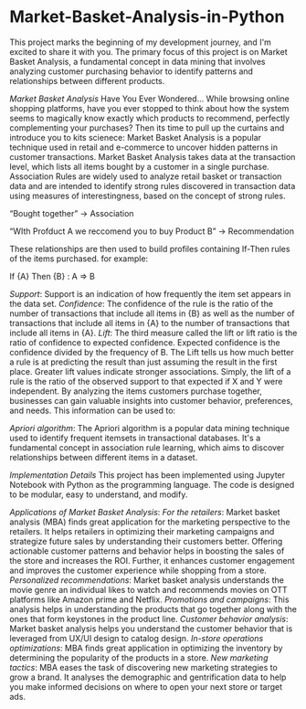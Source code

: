 # Market-Basket-Analysis-in-Python
This project marks the beginning of my development journey, and I'm excited to share it with you. The primary focus of this project is on Market Basket Analysis, a fundamental concept in data mining that involves analyzing customer purchasing behavior to identify patterns and relationships between different products.

_*Market Basket Analysis*_
Have You Ever Wondered...
While browsing online shopping platforms, have you ever stopped to think about how the system seems to magically know exactly which products to recommend, perfectly complementing your purchases? Then its time to pull up the curtains and introduce you to kits scienece:
Market Basket Analysis is a popular technique used in retail and e-commerce to uncover hidden patterns in customer transactions.
Market Basket Analysis takes data at the transaction level, which lists all items bought by a customer in a single purchase. 
Association Rules are widely used to analyze retail basket or transaction data and are intended to identify strong rules discovered in transaction data using measures of interestingness, based on the concept of strong rules.

“Bought together” → Association

“WIth Profduct A we reccomend you to buy Product B” → Recommendation

These relationships are then used to build profiles containing If-Then rules of the items purchased. for example:

If {A} Then {B} : A => B

 *Support*: Support is an indication of how frequently the item set appears in the data set. 
*Confidence*: The confidence of the rule is the ratio of the number of transactions that include all items in {B} as well as the number of transactions that include all items in {A} to the number of transactions that include all items in {A}.
*Lift*: The third measure called the lift or lift ratio is the ratio of confidence to expected confidence. Expected confidence is the confidence divided by the frequency of B. The Lift tells us how much better a rule is at predicting the result than just assuming the result in the first place. Greater lift values indicate stronger associations. Simply, the lift of a rule is the ratio of the observed support to that expected if X and Y were independent.
By analyzing the items customers purchase together, businesses can gain valuable insights into customer behavior, preferences, and needs. This information can be used to:

*Apriori algorithm*:
The Apriori algorithm is a popular data mining technique used to identify frequent itemsets in transactional databases. It's a fundamental concept in association rule learning, which aims to discover relationships between different items in a dataset.

*Implementation Details*
This project has been implemented using Jupyter Notebook with Python as the programming language. The code is designed to be modular, easy to understand, and modify.

*Applications of Market Basket Analysis*:
*For the retailers*: Market basket analysis (MBA) finds great application for the marketing perspective to the retailers. It helps retailers in optimizing their marketing campaigns and strategize future sales by understanding their customers better. Offering actionable customer patterns and behavior helps in boosting the sales of the store and increases the ROI. Further, it enhances customer engagement and improves the customer experience while shopping from a store.
*Personalized recommendations*: Market basket analysis understands the movie genre an individual likes to watch and recommends movies on OTT platforms like Amazon prime and Netflix.
*Promotions and campaigns*: This analysis helps in understanding the products that go together along with the ones that form keystones in the product line.
*Customer behavior analysis*: Market basket analysis helps you understand the customer behavior that is leveraged from UX/UI design to catalog design.
*In-store operations optimizations*: MBA finds great application in optimizing the inventory by determining the popularity of the products in a store.
*New marketing tactics*: MBA eases the task of discovering new marketing strategies to grow a brand. It analyses the demographic and gentrification data to help you make informed decisions on where to open your next store or target ads.
